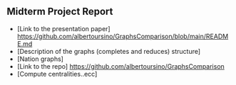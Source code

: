 ## Midterm Project Report
- [Link to the presentation paper] https://github.com/albertoursino/GraphsComparison/blob/main/README.md
- [Description of the graphs (completes and reduces) structure]
- [Nation graphs]
- [Link to the repo] https://github.com/albertoursino/GraphsComparison
- [Compute centralities..ecc]
<!--stackedit_data:
eyJoaXN0b3J5IjpbMTY2NTY2MjYwNF19
-->